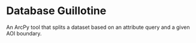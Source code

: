 # Database Guillotine
An ArcPy tool that splits a dataset based on an attribute query and a given AOI boundary.
